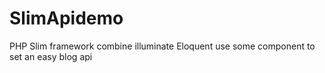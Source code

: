 # SlimApidemo
PHP Slim framework combine illuminate Eloquent use some component to set an easy blog api
